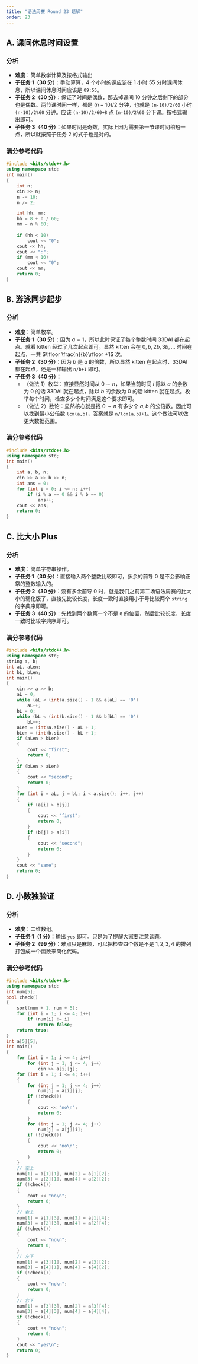 ```yaml
---
title: "语法周赛 Round 23 题解"
order: 23
---
```


## A. 课间休息时间设置

### 分析

- **难度**：简单数学计算及按格式输出
- **子任务 1（30 分）**：手动算算，$4$ 个小时的课应该在 $1$ 小时 $55$ 分时课间休息，所以课间休息时间应该是 `09:55`。
- **子任务 2（30 分）**：保证了时间是偶数，那去掉课间 $10$ 分钟之后剩下的部分也是偶数。两节课时间一样，都是 $(n-10)/2$ 分钟，也就是 `(n-10)/2/60` 小时 `(n-10)/2%60` 分钟。应该 `(n-10)/2/60+8` 点 `(n-10)/2%60` 分下课。按格式输出即可。
- **子任务 3（40 分）**：如果时间是奇数，实际上因为需要第一节课时间稍短一点，所以就按照子任务 2 的式子也是对的。

### 满分参考代码

```cpp
#include <bits/stdc++.h>
using namespace std;
int main()
{
    int n;
    cin >> n;
    n -= 10;
    n /= 2;

    int hh, mm;
    hh = 8 + n / 60;
    mm = n % 60;
    
    if (hh < 10)
        cout << "0";
    cout << hh;
    cout << ":";
    if (mm < 10)
        cout << "0";
    cout << mm;
    return 0;
}
```

## B. 游泳同步起步

### 分析

- **难度**：简单枚举。
- **子任务 1（30 分）**：因为 $a=1$，所以此时保证了每个整数时间 33DAI 都在起点。就看 kitten 经过了几次起点即可。显然 kitten 会在 $0,b,2b,3b,...$ 时间在起点，一共 $\lfloor \frac{n}{b}\rfloor +1$ 次。
- **子任务 2（30 分）**：因为 $b$ 是 $a$ 的倍数，所以显然 kitten 在起点时，33DAI 都在起点，还是一样输出 `n/b+1` 即可。
- **子任务 3（40 分）**：
  - （做法 1）枚举：直接显然时间从 $0\sim n$，如果当前时间 $i$ 除以 $a$ 的余数为 $0$ 的话 33DAI 就在起点，除以 $b$ 的余数为 $0$ 的话 kitten 就在起点。枚举每个时间，检查多少个时间满足这个要求即可。
  - （做法 2）数论：显然核心就是找 $0\sim n$ 有多少个 $a,b$ 的公倍数。因此可以找到最小公倍数 `lcm(a,b)`，答案就是 `n/lcm(a,b)+1`。这个做法可以做更大数据范围。

### 满分参考代码

```cpp
#include <bits/stdc++.h>
using namespace std;
int main()
{
    int a, b, n;
    cin >> a >> b >> n;
    int ans = 0;
    for (int i = 0; i <= n; i++)
        if (i % a == 0 && i % b == 0)
            ans++;
    cout << ans;
    return 0;
}
```

## C. 比大小 Plus

### 分析

- **难度**：简单字符串操作。
- **子任务 1（30 分）**：直接输入两个整数比较即可，多余的前导 $0$ 是不会影响正常的整数输入的。
- **子任务 2（30 分）**：没有多余前导 $0$ 时，就是我们之前第二场语法周赛的比大小的弱化版了，直接先比较长度，长度一致时直接用小于号比较两个 `string` 的字典序即可。
- **子任务 3（40 分）**：先找到两个数第一个不是 `0` 的位置，然后比较长度，长度一致时比较字典序即可。

### 满分参考代码

```cpp
#include <bits/stdc++.h>
using namespace std;
string a, b;
int aL, aLen;
int bL, bLen;
int main()
{
    cin >> a >> b;
    aL = 0;
    while (aL < (int)a.size() - 1 && a[aL] == '0')
        aL++;
    bL = 0;
    while (bL < (int)b.size() - 1 && b[bL] == '0')
        bL++;
    aLen = (int)a.size() - aL + 1;
    bLen = (int)b.size() - bL + 1;
    if (aLen > bLen)
    {
        cout << "first";
        return 0;
    }
    if (bLen > aLen)
    {
        cout << "second";
        return 0;
    }
    for (int i = aL, j = bL; i < a.size(); i++, j++)
    {
        if (a[i] > b[j])
        {
            cout << "first";
            return 0;
        }
        if (b[j] > a[i])
        {
            cout << "second";
            return 0;
        }
    }
    cout << "same";
    return 0;
}
```


## D. 小数独验证

### 分析

- **难度**：二维数组。
- **子任务 1（1 分）**：输出 `yes` 即可。只是为了提醒大家要注意读题。
- **子任务 2（99 分）**：难点只是麻烦，可以把检查四个数是不是 $1,2,3,4$ 的排列打包成一个函数来简化代码。

### 满分参考代码

```cpp
#include <bits/stdc++.h>
using namespace std;
int num[5];
bool check()
{
    sort(num + 1, num + 5);
    for (int i = 1; i <= 4; i++)
        if (num[i] != i)
            return false;
    return true;
}
int a[5][5];
int main()
{
    for (int i = 1; i <= 4; i++)
        for (int j = 1; j <= 4; j++)
            cin >> a[i][j];
    for (int i = 1; i <= 4; i++)
    {
        for (int j = 1; j <= 4; j++)
            num[j] = a[i][j];
        if (!check())
        {
            cout << "no\n";
            return 0;
        }
        for (int j = 1; j <= 4; j++)
            num[j] = a[j][i];
        if (!check())
        {
            cout << "no\n";
            return 0;
        }
    }
    // 左上
    num[1] = a[1][1], num[2] = a[1][2];
    num[3] = a[2][1], num[4] = a[2][2];
    if (!check())
    {
        cout << "no\n";
        return 0;
    }
    // 右上
    num[1] = a[1][3], num[2] = a[1][4];
    num[3] = a[2][3], num[4] = a[2][4];
    if (!check())
    {
        cout << "no\n";
        return 0;
    }
    // 左下
    num[1] = a[3][1], num[2] = a[3][2];
    num[3] = a[4][1], num[4] = a[4][2];
    if (!check())
    {
        cout << "no\n";
        return 0;
    }
    // 右下
    num[1] = a[3][3], num[2] = a[3][4];
    num[3] = a[4][3], num[4] = a[4][4];
    if (!check())
    {
        cout << "no\n";
        return 0;
    }
    cout << "yes\n";
    return 0;
}
```